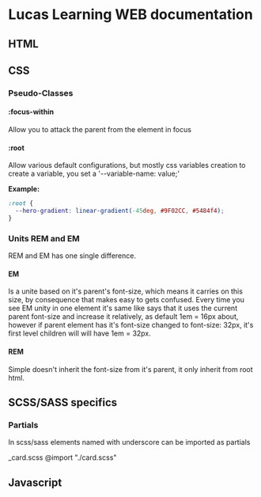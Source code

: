 # Lucas Learning WEB documentation

## HTML

## CSS

### Pseudo-Classes

#### :focus-within  

Allow you to attack the parent from the element in focus

#### :root  

Allow  various default configurations, but mostly css variables creation
to create a variable, you set a '--variable-name: value;'

**Example:**

```css
:root {
  --hero-gradient: linear-gradient(-45deg, #9F02CC, #5484f4);
}
```

### Units REM and EM

REM and EM has one single difference.

#### EM

Is a unite based on it's parent's font-size, which means it carries on this size, by consequence that makes easy to gets confused.
Every time you see EM unity in one element it's same like says that it uses the current parent font-size and increase it relatively, as default 1em = 16px about, however if parent element has it's font-size changed to font-size: 32px, it's first level children will will have 1em = 32px.

#### REM

Simple doesn't inherit the font-size from it's parent, it only inherit from root html.

## SCSS/SASS specifics

### Partials

In scss/sass elements named with underscore can be imported as partials

_card.scss
@import "./card.scss"

## Javascript
